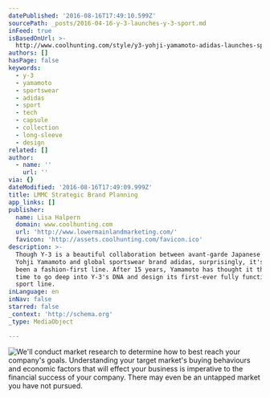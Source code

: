 ```yaml
---
datePublished: '2016-08-16T17:49:10.599Z'
sourcePath: _posts/2016-04-16-y-3-launches-y-3-sport.md
inFeed: true
isBasedOnUrl: >-
  http://www.coolhunting.com/style/y3-yohji-yamamoto-adidas-launches-sportswear-ss16
authors: []
hasPage: false
keywords:
  - y-3
  - yamamoto
  - sportswear
  - adidas
  - sport
  - tech
  - capsule
  - collection
  - long-sleeve
  - design
related: []
author:
  - name: ''
    url: ''
via: {}
dateModified: '2016-08-16T17:49:09.999Z'
title: LMMC Strategic Brand Planning
app_links: []
publisher:
  name: Lisa Halpern
  domain: www.coolhunting.com
  url: 'http://www.lowermainlandmarketing.com/'
  favicon: 'http://assets.coolhunting.com/favicon.ico'
description: >-
  Though Y-3 is a beautiful collaboration between avant-garde Japanese designer
  Yohji Yamamoto and global sportswear brand adidas, surprisingly, it's always
  been a fashion-first line. After 15 years, Yamamoto has thought it the proper
  time to go deep into Y-3's DNA and design its first-ever fully functional
  sport line.
inLanguage: en
inNav: false
starred: false
_context: 'http://schema.org'
_type: MediaObject

---
```

![We'll conduct market research to determine how to best reach your company's goals. Understanding your target market's buying behaviours and economic factors that will effect your business is imperative to the financial success of your company. There may even be an untapped market you have not pursued.](https://the-grid-user-content.s3-us-west-2.amazonaws.com/12c07d6e-3535-4685-8fb9-9df80d057492.png)